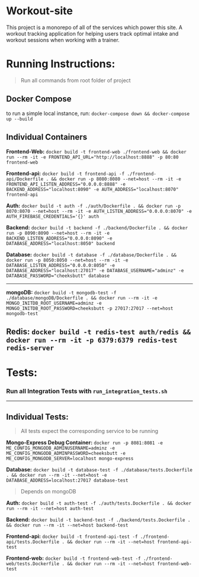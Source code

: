 # Workout-site

This project is a monorepo of all of the services which power this site. 
A workout tracking application for helping users track optimal intake and workout sessions when working with a trainer.


# Running Instructions:
> Run all commands from root folder of project  

## Docker Compose
to run a simple local instance, run: `docker-compose down && docker-compose up --build`  


## Individual Containers
**Frontend-Web:** `docker build -t frontend-web ./frontend-web && docker run --rm -it -e FRONTEND_API_URL="http://localhost:8888" -p 80:80 frontend-web`

**Frontend-api:** `docker build -t frontend-api -f ./frontend-api/Dockerfile . && docker run -p 8080:8080 --net=host --rm -it -e FRONTEND_API_LISTEN_ADDRESS="0.0.0.0:8888" -e BACKEND_ADDRESS="localhost:8090" -e AUTH_ADDRESS="localhost:8070" frontend-api`

<!-- FIXME: update this command env vars -->
**Auth:** `docker build -t auth -f ./auth/Dockerfile . && docker run -p 8070:8070 --net=host --rm -it -e AUTH_LISTEN_ADDRESS="0.0.0.0:8070" -e AUTH_FIREBASE_CREDENTIALS='{}' auth`

**Backend:** `docker build -t backend -f ./backend/Dockerfile . && docker run -p 8090:8090 --net=host --rm -it -e BACKEND_LISTEN_ADDRESS="0.0.0.0:8090" -e DATABASE_ADDRESS="localhost:8050" backend`

**Database:** `docker build -t database -f ./database/Dockerfile . && docker run -p 8050:8050 --net=host --rm -it -e DATABASE_LISTEN_ADDRESS="0.0.0.0:8050" -e DATABASE_ADDRESS="localhost:27017" -e DATABASE_USERNAME="adminz" -e DATABASE_PASSWORD="cheeksbutt" database`

---
**mongoDB:** `docker build -t mongodb-test -f ./database/mongoDB/Dockerfile . && docker run --rm -it -e MONGO_INITDB_ROOT_USERNAME=adminz -e MONGO_INITDB_ROOT_PASSWORD=cheeksbutt -p 27017:27017 --net=host mongodb-test`

**Redis:** `docker build -t redis-test auth/redis && docker run --rm -it -p 6379:6379 redis-test redis-server`
---

# Tests:
### Run all Integration Tests with `run_integration_tests.sh`  

---
## Individual Tests:
> All tests expect the corresponding service to be running

**Mongo-Express Debug Container:** `docker run -p 8081:8081 -e ME_CONFIG_MONGODB_ADMINUSERNAME=adminz -e ME_CONFIG_MONGODB_ADMINPASSWORD=cheeksbutt -e ME_CONFIG_MONGODB_SERVER=localhost mongo-express`

**Database:** `docker build -t database-test -f ./database/tests.Dockerfile . && docker run --rm -it --net=host -e DATABASE_ADDRESS=localhost:27017 database-test`  
> Depends on mongoDB

**Auth:** `docker build -t auth-test -f ./auth/tests.Dockerfile . && docker run --rm -it --net=host auth-test`  

**Backend:** `docker build -t backend-test -f ./backend/tests.Dockerfile . && docker run --rm -it --net=host backend-test`

**Frontend-api:** `docker build -t frontend-api-test -f ./frontend-api/tests.Dockerfile . && docker run --rm -it --net=host frontend-api-test`  

**Frontend-web:** `docker build -t frontend-web-test -f ./frontend-web/tests.Dockerfile . && docker run --rm -it --net=host frontend-web-test` 
